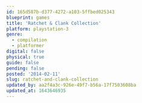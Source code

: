 ```yaml
---
id: 165d587b-d377-4272-a103-5ffbed025343
blueprint: games
title: 'Ratchet & Clank Collection'
platform: playstation-3
genre:
  - compilation
  - platformer
digital: false
physical: true
guide: false
pending: false
posted: '2014-02-11'
slug: ratchet-and-clank-collection
updated_by: aa2f4a3c-926e-49f7-b56a-17f7503608ba
updated_at: 1643646935
---
```

